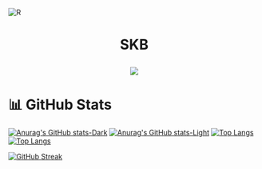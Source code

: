 

![R](https://user-images.githubusercontent.com/75494927/170114885-9863fa81-142f-4c9b-ad86-ea2a73826139.gif)

# <p align="center">SKB</p>
<p align="center">
  <a href="https://github.com/ivalani/ivalani"><img src="https://readme-typing-svg.herokuapp.com?size=16&center=true&vCenter=true&width=480&lines=ITC+-+ITESM;Windows+%26+Linux+App+Developer;Cybersecurity+in+process"></a>
</p>


 # 📊 GitHub Stats
<!--! Individual stats
[![Anurag's GitHub stats](https://github-readme-stats.vercel.app/api?username=ivalani)](https://github.com/ivalani/github-readme-stats)

Private: 
![Anurag's GitHub stats](https://github-readme-stats.vercel.app/api?username=ivalani&count_private=true) 
-->
<!--! Theme context: viewers using a light or a dark GitHub theme (Stats and most used languajes --> 

[![Anurag's GitHub stats-Dark](https://github-readme-stats.vercel.app/api?username=ivalani&count_private=true&theme=tokyonight#gh-dark-mode-only)](https://github.com/ivalani/github-readme-stats#gh-dark-mode-only)
[![Anurag's GitHub stats-Light](https://github-readme-stats.vercel.app/api?username=ivalani&count_private=true&theme=transparent#gh-light-mode-only)](https://github.com/ivalani/github-readme-stats#gh-light-mode-only)
[![Top Langs](https://github-readme-stats.vercel.app/api/top-langs/?username=ivalani&hide_progress=true&theme=transparent#gh-light-mode-only)](https://github.com/ivalani/github-readme-stats#gh-light-mode-only)
[![Top Langs](https://github-readme-stats.vercel.app/api/top-langs/?username=ivalani&hide_progress=true&theme=tokyonight#gh-dark-mode-only)](https://github.com/ivalani/github-readme-stats#gh-dark-mode-only)


<!--! Coding activity per week 
[![willianrod's wakatime stats](https://github-readme-stats.vercel.app/api/wakatime?username=willianrod)](https://github.com/anuraghazra/github-readme-stats)

If you want to add your stats to your profile or see more options, check this out: https://github.com/anuraghazra/github-readme-stats
--> 


<!-- ![](https://github-readme-stats.vercel.app/api?username=ivalani&theme=vision-friendly-dark&hide_border=false&include_all_commits=false&count_private=false)<br/> -->
<!-- ![](https://github-readme-streak-stats.herokuapp.com/?user=ivalani&theme=vision-friendly-dark&hide_border=false)<br/> -->
<!-- ![](https://github-readme-stats.vercel.app/api/top-langs/?username=ivalani&theme=vision-friendly-dark&hide_border=false&include_all_commits=false&count_private=false&layout=compact) -->

[![GitHub Streak](https://streak-stats.demolab.com/?user=ivalani&theme=dracula)](https://git.io/streak-stats)
<!--  ## 🏆 GitHub Trophies
![](https://github-profile-trophy.vercel.app/?username=ivalani&theme=juicyfresh&no-frame=false&no-bg=false&margin-w=4) -->
<!-- <p>&nbsp;<img align="center" src="https://github-readme-stats.vercel.app/api?username=ivalani&show_icons=true&locale=en" alt="anshtripathi079" /></p> -->
<div>
